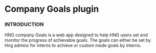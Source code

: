 # Company Goals plugin




### INTRODUCTION

HNG company Goals is a web app  designed to help HNG users set and monitor the progress of  achievable goals. The goals can either be set by Hng admins for interns to achieve or custom made goals by interns. 

